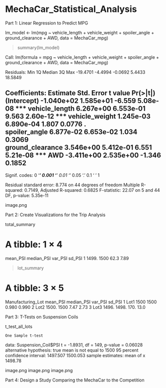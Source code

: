 # MechaCar_Statistical_Analysis

Part 1: Linear Regression to Predict MPG

lm_model <- lm(mpg ~ vehicle_length + vehicle_weight + spoiler_angle + ground_clearance + AWD, data = MechaCar_mpg)
> summary(lm_model)

Call:
lm(formula = mpg ~ vehicle_length + vehicle_weight + spoiler_angle + 
    ground_clearance + AWD, data = MechaCar_mpg)

Residuals:
     Min       1Q   Median       3Q      Max 
-19.4701  -4.4994  -0.0692   5.4433  18.5849 

Coefficients:
                   Estimate Std. Error t value Pr(>|t|)    
(Intercept)      -1.040e+02  1.585e+01  -6.559 5.08e-08 ***
vehicle_length    6.267e+00  6.553e-01   9.563 2.60e-12 ***
vehicle_weight    1.245e-03  6.890e-04   1.807   0.0776 .  
spoiler_angle     6.877e-02  6.653e-02   1.034   0.3069    
ground_clearance  3.546e+00  5.412e-01   6.551 5.21e-08 ***
AWD              -3.411e+00  2.535e+00  -1.346   0.1852    
---
Signif. codes:  0 ‘***’ 0.001 ‘**’ 0.01 ‘*’ 0.05 ‘.’ 0.1 ‘ ’ 1

Residual standard error: 8.774 on 44 degrees of freedom
Multiple R-squared:  0.7149,	Adjusted R-squared:  0.6825 
F-statistic: 22.07 on 5 and 44 DF,  p-value: 5.35e-11

image.png

Part 2: Create Visualizations for the Trip Analysis

total_summary
# A tibble: 1 × 4
  mean_PSI median_PSI var_PSI sd_PSI
     <dbl>      <dbl>   <dbl>  <dbl>
1    1499.       1500    62.3   7.89
> 
> lot_summary
# A tibble: 3 × 5
  Manufacturing_Lot mean_PSI median_PSI var_PSI sd_PSI
  <chr>                <dbl>      <dbl>   <dbl>  <dbl>
1 Lot1                 1500       1500    0.980  0.990
2 Lot2                 1500.      1500    7.47   2.73 
3 Lot3                 1496.      1498. 170.    13.0


Part 3: T-Tests on Suspension Coils

 t_test_all_lots

	One Sample t-test

data:  Suspension_Coil$PSI
t = -1.8931, df = 149, p-value = 0.06028
alternative hypothesis: true mean is not equal to 1500
95 percent confidence interval:
 1497.507 1500.053
sample estimates:
mean of x 
  1498.78 

  image.png
  image.png
  image.png

  Part 4: Design a Study Comparing the MechaCar to the Competition